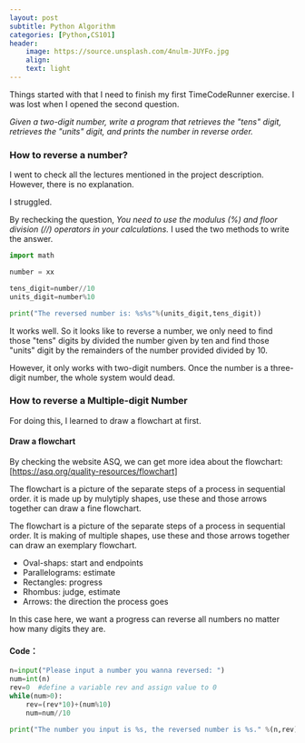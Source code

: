 ```yaml
---
layout: post
subtitle: Python Algorithm
categories: [Python,CS101]
header:
    image: https://source.unsplash.com/4nulm-JUYFo.jpg
    align:
    text: light
---
```


Things started with that I need to finish my first TimeCodeRunner exercise. I was lost when I opened the second question.

*Given a two-digit number, write a program that retrieves the "tens" digit, retrieves the "units" digit, and prints the number in reverse order.*

### How to reverse a number?

I went to check all the lectures mentioned in the project description. However, there is no explanation. 

I struggled. 

By rechecking the question, *You need to use the modulus (%) and floor division (//) operators in your calculations.* I used the two methods to write the answer.

```python
import math

number = xx

tens_digit=number//10
units_digit=number%10

print("The reversed number is: %s%s"%(units_digit,tens_digit))
```

It works well. So it looks like to reverse a number, we only need to find those "tens" digits by divided the number given by ten and find those "units" digit by the remainders of the number provided divided by 10. 

However, it only works with two-digit numbers. Once the number is a three-digit number, the whole system would dead.

### How to reverse a Multiple-digit Number

For doing this, I learned to draw a flowchart at first.

#### Draw a flowchart
By checking the website ASQ, we can get more idea about the flowchart:
[https://asq.org/quality-resources/flowchart]

The flowchart is a picture of the separate steps of a process in sequential order. it is made up by mulytiply shapes, use these and those arrows together can draw a fine flowchart.

The flowchart is a picture of the separate steps of a process in sequential order. It is making of multiple shapes, use these and those arrows together can draw an exemplary flowchart.

* Oval-shaps: start and endpoints 
* Parallelograms: estimate 
* Rectangles: progress 
* Rhombus: judge, estimate 
* Arrows: the direction the process goes

In this case here, we want a progress can reverse all numbers no matter how many digits they are. 




#### Code：

```python
n=input("Please input a number you wanna reversed: ") 
num=int(n)
rev=0  #define a variable rev and assign value to 0
while(num>0):
    rev=(rev*10)+(num%10)
    num=num//10
 
print("The number you input is %s, the reversed number is %s." %(n,rev))

```